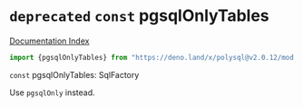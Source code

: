 # `deprecated` `const` pgsqlOnlyTables

[Documentation Index](../README.md)

```ts
import {pgsqlOnlyTables} from "https://deno.land/x/polysql@v2.0.12/mod.ts"
```

`const` pgsqlOnlyTables: SqlFactory

Use `pgsqlOnly` instead.

